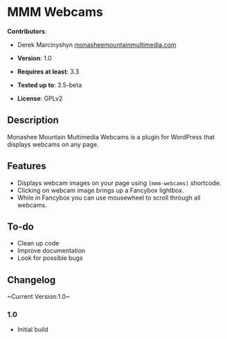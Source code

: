 # MMM Webcams

**Contributors**:

* Derek Marcinyshyn [monasheemountainmultimedia.com](http://monasheemountainmultimedia.com/)

* **Version**: 1.0
* **Requires at least**: 3.3
* **Tested up to**: 3.5-beta
* **License**: GPLv2

## Description

Monashee Mountain Multimedia Webcams is a plugin for WordPress that displays webcams on any page.

## Features

* Displays webcam images on your page using `[mmm-webcams]` shortcode.
* Clicking on webcam image brings up a Fancybox lightbox.
* While in Fancybox you can use mousewheel to scroll through all webcams.

## To-do

* Clean up code
* Improve documentation
* Look for possible bugs

## Changelog

~Current Version:1.0~

### 1.0

* Initial build